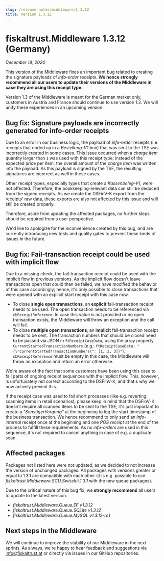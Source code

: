 ```yaml
---
slug: /release-notes/middleware/1.3.12
title: Version 1.3.12
---
```


# fiskaltrust.Middleware 1.3.12 (Germany)
_December 18, 2020_

This version of the Middleware fixes an important bug related to creating the signature payloads of _info-order_ receipts. **We hence strongly recommend all our users to update their versions of the Middleware in case they are using this receipt type.**

<div class="alert alert--warning" role="alert">Version 1.3 of the Middleware is meant for the German market only, customers in Austria and France should continue to use version 1.2. We will unify these experiences in an upcoming version.</div>

## Bug fix: Signature payloads are incorrectly generated for info-order receipts
Due to an error in our business logic, the payload of _info-order_ receipts (i.e. receipts that ended up in a _Bestellung-V1_ bon) that was sent to the TSE was incorrectly created in some cases. This issue occurred when a _charge item_ quantity larger than `1` was used with this receipt type; instead of the expected price per item, the overall amount of the  _charge item_ was written into the payload. As this payload is signed by the TSE, the resulting signatures are incorrect as well in these cases. 

Other receipt types, especially types that create a _Kassenbeleg-V1_, were not affected. Therefore, the bookkeeping-relevant data can still be deduced from the signed receipts. As we create the DSFinV-K export from the receipts' raw data, these exports are also not affected by this issue and will still be created properly. 

Therefore, aside from updating the affected packages, no further steps should be required from a user perspective.

We'd like to apologize for the inconvenience created by this bug, and are currently introducing new tests and quality gates to prevent these kinds of issues in the future.

## Bug fix: Fail-transaction receipt could be used with implicit flow
Due to a missing check, the fail-transaction receipt could be used with the implicit flow in previous versions. As the implicit flow doesn't leave transactions open that could then be failed, we have modified the behavior of this case accordingly; hence, it's only possible to close transactions that were opened with an explicit start receipt with this case now.

- To close **single open transactions**, an **explicit** fail-transaction receipt needs to be used. The open transaction needs to be referenced via `cbReceiptReference`. In case this value is not provided or no open transaction exists, the Middleware will throw an exception and the call will fail.
- To close **multiple open transactions**, an **implicit** fail-transaction receipt needs to be sent. The transaction numbers that should be closed need to be passed via JSON in `ftReceiptCaseData`, using the array property `CurrentStartedTransactionNumbers` (e.g.: `ftReceiptCaseData: "{\"CurrentStartedTransactionNumbers\": [1, 2, 3]}"`). `cbReceiptReference` must be empty in this case, the Middleware will throw an exception and return an error otherwise.

We're aware of the fact that some customers have been using this case to fail parts of ongoing receipt sequences with the implicit flow. This, however, is unfortunately not correct according to the DSFinV-K, and that's why we now actively prevent this. 

If the receipt case was used to fail short processes (like e.g. reverting scanning items in retail scenarios), please keep in mind that the DSFinV-K doesn't require all scanned items to be sent to the TSE; it's just important to create a _"SonstigerVorgang"_ at the beginning to log the start timestamp of the business transaction. We hence recommend to only send an _info-internal_ receipt once at the beginning and one _POS receipt_ at the end of the process to fulfill these requirements. As no _info-orders_ are used in this sequence, it's not required to cancel anything in case of e.g. a duplicate scan.

## Affected packages
Packages not listed here were not updated, as we decided to not increase the version of unchanged packages. All packages with versions greater or equal to 1.3.1 are compatible with each other (it is e.g. possible to use _fiskaltrust.Middleware.SCU.Swissbit.1.3.1_ with the new queue packages).

Due to the critical nature of this bug fix, we **strongly recommend** all users to update to the latest version.

- _fiskaltrust.Middleware.Queue.EF v1.3.12_
- _fiskaltrust.Middleware.Queue.SQLite v1.3.12_
- _fiskaltrust.Middleware.Queue.MySQL v1.3.12-rc1_

## Next steps in the Middleware
We will continue to improve the stability of our Middleware in the next sprints. As always, we're happy to hear feedback and suggestions via [info@fiskaltrust.at](mailto:info@fiskaltrust.at) or directly via issues in our GitHub repositories.
